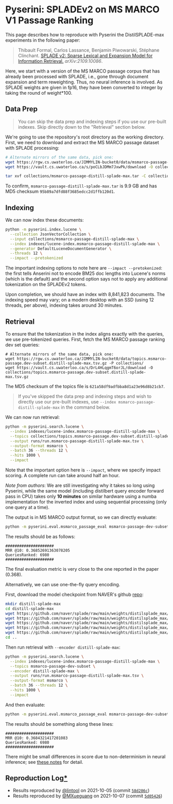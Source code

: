 # Pyserini: SPLADEv2 on MS MARCO V1 Passage Ranking

This page describes how to reproduce with Pyserini the DistilSPLADE-max experiments in the following paper:

> Thibault Formal, Carlos Lassance, Benjamin Piwowarski, Stéphane Clinchant. [SPLADE v2: Sparse Lexical and Expansion Model for Information Retrieval.](https://arxiv.org/abs/2109.10086) _arXiv:2109.10086_.

Here, we start with a version of the MS MARCO passage corpus that has already been processed with SPLADE, i.e., gone through document expansion and term reweighting.
Thus, no neural inference is involved. As SPLADE weights are given in fp16, they have been converted to integer by taking the round of weight*100.

## Data Prep

> You can skip the data prep and indexing steps if you use our pre-built indexes. Skip directly down to the "Retrieval" section below.

We're going to use the repository's root directory as the working directory.
First, we need to download and extract the MS MARCO passage dataset with SPLADE processing:

```bash
# Alternate mirrors of the same data, pick one:
wget https://rgw.cs.uwaterloo.ca/JIMMYLIN-bucket0/data/msmarco-passage-distill-splade-max.tar -P collections/
wget https://vault.cs.uwaterloo.ca/s/poCLbJDMm7JxwPk/download -O collections/msmarco-passage-distill-splade-max.tar

tar xvf collections/msmarco-passage-distill-splade-max.tar -C collections/
```

To confirm, `msmarco-passage-distill-splade-max.tar` is 9.9 GB and has MD5 checksum `95b89a7dfd88f3685edcc2d1ffb120d1`.

## Indexing

We can now index these documents:

```bash
python -m pyserini.index.lucene \
  --collection JsonVectorCollection \
  --input collections/msmarco-passage-distill-splade-max \
  --index indexes/lucene-index.msmarco-passage-distill-splade-max \
  --generator DefaultLuceneDocumentGenerator \
  --threads 12 \
  --impact --pretokenized
```

The important indexing options to note here are `--impact --pretokenized`: the first tells Anserini not to encode BM25 doc lengths into Lucene's norms (which is the default) and the second option says not to apply any additional tokenization on the SPLADEv2 tokens.

Upon completion, we should have an index with 8,841,823 documents.
The indexing speed may vary; on a modern desktop with an SSD (using 12 threads, per above), indexing takes around 30 minutes.

## Retrieval

To ensure that the tokenization in the index aligns exactly with the queries, we use pre-tokenized queries.
First, fetch the MS MARCO passage ranking dev set queries: 

```
# Alternate mirrors of the same data, pick one:
wget https://rgw.cs.uwaterloo.ca/JIMMYLIN-bucket0/data/topics.msmarco-passage.dev-subset.distill-splade-max.tsv.gz -P collections/
wget https://vault.cs.uwaterloo.ca/s/DrL4HLqgmT6orJL/download -O collections/topics.msmarco-passage.dev-subset.distill-splade-max.tsv.gz
```

The MD5 checksum of the topics file is `621a58df9adfbba8d1a23e96d8b21cb7`.

> If you've skipped the data prep and indexing steps and wish to directly use our pre-built indexes, use `--index msmarco-passage-distill-splade-max` in the command below.

We can now run retrieval:

```bash
python -m pyserini.search.lucene \
  --index indexes/lucene-index.msmarco-passage-distill-splade-max \
  --topics collections/topics.msmarco-passage.dev-subset.distill-splade-max.tsv.gz \
  --output runs/run.msmarco-passage-distill-splade-max.tsv \
  --output-format msmarco \
  --batch 36 --threads 12 \
  --hits 1000 \
  --impact
```

Note that the important option here is `--impact`, where we specify impact scoring.
A complete run can take around half an hour.

*Note from authors*: We are still investigating why it takes so long using Pyserini, while the same model (including distilbert query encoder forward pass in CPU) takes only **10 minutes** on similar hardware using a numba implementation for the inverted index and using sequential processing (only one query at a time).

The output is in MS MARCO output format, so we can directly evaluate:

```bash
python -m pyserini.eval.msmarco_passage_eval msmarco-passage-dev-subset runs/run.msmarco-passage-distill-splade-max.tsv
```

The results should be as follows:

```
#####################
MRR @10: 0.36852691363078205
QueriesRanked: 6980
#####################
```

The final evaluation metric is very close to the one reported in the paper (0.368).

Alternatively, we can use one-the-fly query encoding.

First, download the model checkpoint from NAVER's github [repo](https://github.com/naver/splade/tree/main/weights/splade_max):

```bash
mkdir distill-splade-max
cd distill-splade-max
wget https://github.com/naver/splade/raw/main/weights/distilsplade_max/pytorch_model.bin
wget https://github.com/naver/splade/raw/main/weights/distilsplade_max/config.json
wget https://github.com/naver/splade/raw/main/weights/distilsplade_max/special_tokens_map.json
wget https://github.com/naver/splade/raw/main/weights/distilsplade_max/tokenizer_config.json
wget https://github.com/naver/splade/raw/main/weights/distilsplade_max/vocab.txt
cd ..
```

Then run retrieval with `--encoder distill-splade-max`:

```bash
python -m pyserini.search.lucene \
  --index indexes/lucene-index.msmarco-passage-distill-splade-max \
  --topics msmarco-passage-dev-subset \
  --encoder distill-splade-max \
  --output runs/run.msmarco-passage-distill-splade-max.tsv \
  --output-format msmarco \
  --batch 36 --threads 12 \
  --hits 1000 \
  --impact
```

And then evaluate: 

```bash
python -m pyserini.eval.msmarco_passage_eval msmarco-passage-dev-subset runs/run.msmarco-passage-distill-splade-max.tsv
```

The results should be something along these lines:

```
#####################
MRR @10: 0.3684321417201083
QueriesRanked: 6980
#####################
```

There might be small differences in score due to non-determinism in neural inference; see [these notes](reproducibility.md) for detail.

## Reproduction Log[*](reproducibility.md)

+ Results reproduced by [@lintool](https://github.com/lintool) on 2021-10-05 (commit [`58d286c`](https://github.com/castorini/pyserini/commit/58d286c3f9fe845e261c271f2a0f514462844d97))
+ Results reproduced by [@MXueguang](https://github.com/MXueguang) on 2021-10-07 (commit [`5d05426`](https://github.com/castorini/pyserini/commit/5d05426e1b40c513c6fa739a236b9c025b1a62fd))
